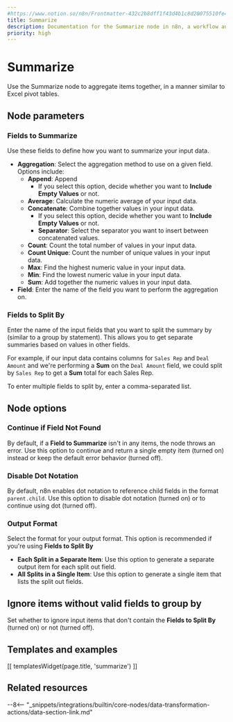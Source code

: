 ```yaml
---
#https://www.notion.so/n8n/Frontmatter-432c2b8dff1f43d4b1c8d20075510fe4
title: Summarize
description: Documentation for the Summarize node in n8n, a workflow automation platform. Includes guidance on usage, and links to examples.
priority: high
---
```


# Summarize

Use the Summarize node to aggregate items together, in a manner similar to Excel pivot tables.

## Node parameters

### Fields to Summarize

Use these fields to define how you want to summarize your input data.

* **Aggregation**: Select the aggregation method to use on a given field. Options include:
	* **Append**: Append 
		* If you select this option, decide whether you want to **Include Empty Values** or not.
	* **Average**: Calculate the numeric average of your input data.
	* **Concatenate**: Combine together values in your input data.
		* If you select this option, decide whether you want to **Include Empty Values** or not.
		* **Separator**: Select the separator you want to insert between concatenated values.
	* **Count**: Count the total number of values in your input data.
	* **Count Unique**: Count the number of unique values in your input data.
	* **Max**: Find the highest numeric value in your input data.
	* **Min**: Find the lowest numeric value in your input data.
	* **Sum**: Add together the numeric values in your input data.
* **Field**: Enter the name of the field you want to perform the aggregation on.

### Fields to Split By

Enter the name of the input fields that you want to split the summary by (similar to a group by statement). This allows you to get separate summaries based on values in other fields.

For example, if our input data contains columns for `Sales Rep` and `Deal Amount` and we're performing a **Sum** on the `Deal Amount` field, we could split by `Sales Rep` to get a **Sum** total for each Sales Rep.

To enter multiple fields to split by, enter a comma-separated list.

## Node options

### Continue if Field Not Found

By default, if a **Field to Summarize** isn't in any items, the node throws an error. Use this option to continue and return a single empty item (turned on) instead or keep the default error behavior (turned off).

### Disable Dot Notation

By default, n8n enables dot notation to reference child fields in the format `parent.child`. Use this option to disable dot notation (turned on) or to continue using dot (turned off).

### Output Format

Select the format for your output format. This option is recommended if you're using **Fields to Split By**

* **Each Split in a Separate Item**: Use this option to generate a separate output item for each split out field.
* **All Splits in a Single Item**: Use this option to generate a single item that lists the split out fields.

## Ignore items without valid fields to group by

Set whether to ignore input items that don't contain the **Fields to Split By** (turned on) or not (turned off).

## Templates and examples

<!-- see https://www.notion.so/n8n/Pull-in-templates-for-the-integrations-pages-37c716837b804d30a33b47475f6e3780 -->
[[ templatesWidget(page.title, 'summarize') ]]

## Related resources

--8<-- "_snippets/integrations/builtin/core-nodes/data-transformation-actions/data-section-link.md"
